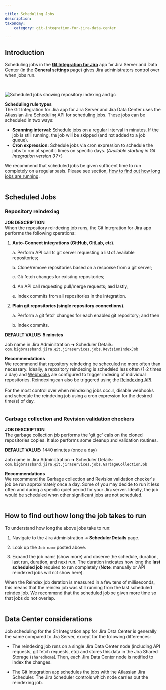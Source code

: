 ```yaml
---

title: Scheduling Jobs
description:
taxonomy:
    category: git-integration-for-jira-data-center

---
```


## Introduction

Scheduling jobs in the [**Git Integration for Jira**](https://marketplace.atlassian.com/4984) app for Jira Server and Data Center (in the **General settings** page) gives Jira administrators control over when jobs run.

<br>

![Scheduled jobs showing repository indexing and gc](https://bigbrassband.atlassian.net/wiki/download/attachments/756056197/general-settings-scheduled-jobs.png?version=1&modificationDate=1600179577661&cacheVersion=1&api=v2)

<div class="bbb-callout bbb--info">
    <div class="irow">
    <div class="ilogobox">
        <span class="logoimg"></span>
    </div>
    <div class="imsgbox">
        <b>Scheduling rule types</b><br>
        The Git Integration for Jira app for Jira Server and Jira Data Center uses the Atlassian Jira Scheduling API for scheduling jobs. These jobs can be scheduled in two ways:
        <ul>
            <li><b>Scanning interval:</b> Schedule jobs on a regular interval in minutes. If the job is still running, the job will be skipped (and not added to a job queue).</li>
            <li><b>Cron expression:</b> Schedule jobs via cron expression to schedule the jobs to run at specific times on specific days. (<i>Available starting in Git Integration version 3.7+</i>)</li>
        </ul>
    </div>
    </div>
</div>

<div class="bbb-callout bbb--alert">
    <div class="irow">
    <div class="ilogobox">
        <span class="logoimg"></span>
    </div>
    <div class="imsgbox">
        We recommend that scheduled jobs be given sufficient time to run completely on a regular basis. Please see section, <a href='#How-to-find-out-how-long-the-job-takes-to-run'>How to find out how long jobs are running</a>.
    </div>
    </div>
</div>
<br>

## Scheduled Jobs

### Repository reindexing

**JOB DESCRIPTION**<br>
When the repository reindexing job runs, the Git Integration for Jira app performs the following operations:

1.  **Auto-Connect integrations (GitHub, GitLab, etc).**

    a.  Perform API call to git server requesting a list of available repositories;

    b.  Clone/remove repositories based on a response from a git server;
    
    c.  Git fetch changes for existing repositories;
    
    d.  An API call requesting pull/merge requests; and lastly,
    
    e.  Index commits from all repositories in the integration.

2.  **Plain git repositories (single repository connections).**
    
    a.  Perform a git fetch changes for each enabled git repository; and then
    
    b.  Index commits.

**DEFAULT VALUE:** **5 minutes**

Job name in Jira Administration ➜ Scheduler Details:<br>
`com.bigbrassband.jira.git.jiraservices.jobs.RevisionIndexJob`

<div class="bbb-callout bbb--tip">
    <div class="irow">
    <div class="ilogobox">
        <span class="logoimg"></span>
    </div>
    <div class="imsgbox">
        <b>Recommendations</b><br>
        We recommend that repository reindexing be scheduled no more often than necessary. Ideally, a repository reindexing is scheduled less often (1-2 times a day) and <a href="/git-integration-for-jira-data-center/webhooks-gij-self-managed">Webhooks</a> are configured to trigger indexing of individual repositories. Reindexing can also be triggered using the <a href="/git-integration-for-jira-data-center/reindex-api-gij-self-managed">Reindexing API</a>.<br><br>For the most control over when reindexing jobs occur, disable webhooks and schedule the reindexing job using a cron expression for the desired time(s) of day.
    </div>
    </div>
</div>
<br>

### Garbage collection and Revision validation checkers

**JOB DESCRIPTION**<br>
The garbage collection job performs the 'git gc' calls on the cloned repositories copies. It also performs some cleanup and validation routines.

**DEFAULT VALUE:** 1440 minutes (once a day)

Job name in Jira Administration ➜ Scheduler Details:<br>
`com.bigbrassband.jira.git.jiraservices.jobs.GarbageCollectionJob`

<div class="bbb-callout bbb--tip">
    <div class="irow">
    <div class="ilogobox">
        <span class="logoimg"></span>
    </div>
    <div class="imsgbox">
        <b>Recommendations</b><br>
        We recommend the Garbage collection and Revision validation checker's job be run approximately once a day. Some of you may decide to run it less often and during a specific quiet period for your Jira server. Ideally, the job would be scheduled when other significant jobs are not scheduled.
    </div>
    </div>
</div>
<br>

## How to find out how long the job takes to run

To understand how long the above jobs take to run:

1.  Navigate to the Jira Administration ➜ **Scheduler Details** page.

2.  Look up the `Job name` posted above.

3.  Expand the job name (show more) and observe the schedule, duration, last run, duration, and next run. The duration indicates how long the **last scheduled job** required to run completely (**Note:** manually or API reindexed jobs will not show here).

<div class="bbb-callout bbb--note">
    <div class="irow">
    <div class="ilogobox">
        <span class="logoimg"></span>
    </div>
    <div class="imsgbox">
        When the Reindex job duration is measured in a few tens of milliseconds, this means that the reindex job was still running from the last scheduled reindex job. We recommend that the scheduled job be given more time so that jobs do not overlap.
    </div>
    </div>
</div>
<br>

## Data Center considerations

Job scheduling for the Git Integration app for Jira Data Center is generally the same compared to Jira Server, except for the following differences:

*   The reindexing job runs on a single Jira Data Center node (including API requests, git fetch requests, etc) and stores this data in the Jira Shared Storage (`sharedhome`). Then, each Jira Data Center node is notified to index the changes.

*   The Git Integration app schedules the jobs with the Atlassian Jira Scheduler. The Jira Scheduler controls which node carries out the reindexing job.

